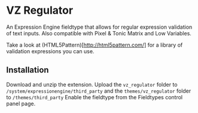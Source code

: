 VZ Regulator
============

An Expression Engine fieldtype that allows for regular expression validation of text inputs. Also compatible with Pixel & Tonic Matrix and Low Variables.

Take a look at (HTML5Pattern)[http://html5pattern.com/] for a library of validation expressions you can use.

Installation
------------

Download and unzip the extension. Upload the `vz_regulator` folder to `/system/expressionengine/third_party` and the `themes/vz_regulator` folder to `/themes/third_party` Enable the fieldtype from the Fieldtypes control panel page.